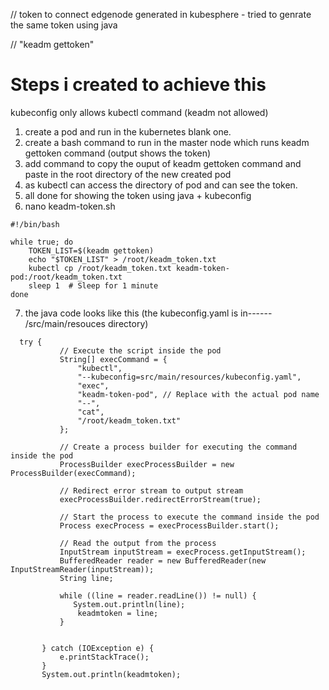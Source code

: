 // token to connect edgenode generated in kubesphere  - tried to genrate the same token using java

// "keadm gettoken"

# Steps i created to achieve this
kubeconfig only allows kubectl command (keadm not allowed)

1. create a pod and run in the kubernetes blank one.
2. create a bash command to run in the master node which runs keadm gettoken command (output shows the token)
3. add command to copy the ouput of keadm gettoken command and paste in the root directory of the new created pod
4. as kubectl can access the directory of pod and can see the token.
5. all done for showing the token using java + kubeconfig
6. nano keadm-token.sh
```
#!/bin/bash

while true; do
    TOKEN_LIST=$(keadm gettoken)
    echo "$TOKEN_LIST" > /root/keadm_token.txt
    kubectl cp /root/keadm_token.txt keadm-token-pod:/root/keadm_token.txt
    sleep 1  # Sleep for 1 minute
done
```
7. the java code looks like this (the kubeconfig.yaml is in------ /src/main/resouces directory)
 ```
   try {
            // Execute the script inside the pod
            String[] execCommand = {
                "kubectl",
                "--kubeconfig=src/main/resources/kubeconfig.yaml",
                "exec",
                "keadm-token-pod", // Replace with the actual pod name
                "--",
                "cat",
                "/root/keadm_token.txt"
            };

            // Create a process builder for executing the command inside the pod
            ProcessBuilder execProcessBuilder = new ProcessBuilder(execCommand);

            // Redirect error stream to output stream
            execProcessBuilder.redirectErrorStream(true);

            // Start the process to execute the command inside the pod
            Process execProcess = execProcessBuilder.start();

            // Read the output from the process
            InputStream inputStream = execProcess.getInputStream();
            BufferedReader reader = new BufferedReader(new InputStreamReader(inputStream));
            String line;
            
            while ((line = reader.readLine()) != null) {
               System.out.println(line);
                keadmtoken = line;
            }

         
        } catch (IOException e) {
            e.printStackTrace();
        }
        System.out.println(keadmtoken);

   ```
